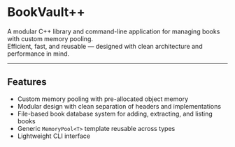 # BookVault++

A modular C++ library and command-line application for managing books with custom memory pooling.  
Efficient, fast, and reusable — designed with clean architecture and performance in mind.

---

## Features

- Custom memory pooling with pre-allocated object memory
- Modular design with clean separation of headers and implementations
- File-based book database system for adding, extracting, and listing books
- Generic `MemoryPool<T>` template reusable across types
- Lightweight CLI interface

